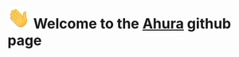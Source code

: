 # <img style="width: 45px;"  src="hello.gif" alt="IMEG NOT FONT !!"> Welcome to the <a href="https://github.com/AhSiber">Ahura</a> github page
